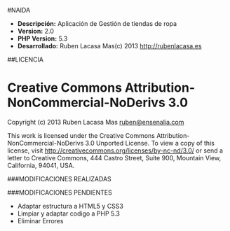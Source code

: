 #NAIDA

+ **Descripción:** Aplicación de Gestión de tiendas de ropa
+ **Version:** 2.0
+ **PHP Version:** 5.3
+ **Desarrollado:** Ruben Lacasa Mas(c) 2013 <http://rubenlacasa.es>

##LICENCIA

Creative Commons Attribution-NonCommercial-NoDerivs 3.0
=======================================================

Copyright (c) 2013 Ruben Lacasa Mas <ruben@ensenalia.com>

This work is licensed under the Creative Commons Attribution-NonCommercial-NoDerivs 3.0 Unported License.
To view a copy of this license, visit http://creativecommons.org/licenses/by-nc-nd/3.0/ or send a letter
to Creative Commons, 444 Castro Street, Suite 900, Mountain View, California, 94041, USA.

###MODIFICACIONES REALIZADAS

###MODIFICACIONES PENDIENTES
+ Adaptar estructura a HTML5 y CSS3
+ Limpiar y adaptar codigo a PHP 5.3
+ Eliminar Errores
